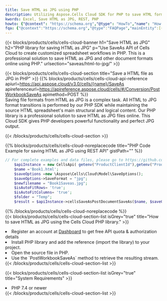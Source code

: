 ```yaml
---
title: Save HTML as JPG using PHP 
description: Utilizing Aspose.Cells Cloud SDK for PHP to save HTML format file as JPG format file. 
kwords: Excel, Save HTML as JPG, REST, PHP
howto: {"@context": "https://schema.org","@type": "HowTo","name": "How to save HTML as JPG using the Cells Cloud PHP library.","description": "How to save HTML as JPG using the Cells Cloud PHP library.","image": {"@type": "ImageObject"},"url": "/php/saveas/html-to-jpg/","step": [{ "@type": "HowToStep","name": "How to save HTML as JPG using the Cells Cloud PHP library. step 1", "image": {"@type": "ImageObject",},"url": "/php/saveas/html-to-jpg/","text": "Register an account at <a href='https://dashboard.aspose.cloud/'>Dashboard</a> to get free API quota & authorization details",},{ "@type": "HowToStep","name": "How to save HTML as JPG using the Cells Cloud PHP library. step 1", "image": {"@type": "ImageObject",},"url": "/php/saveas/html-to-jpg/","text": "Install PHP library and add the reference (import the library) to your project.",},{ "@type": "HowToStep","name": "How to save HTML as JPG using the Cells Cloud PHP library. step 1", "image": {"@type": "ImageObject",},"url": "/php/saveas/html-to-jpg/","text": "Open the source file in PHP.",},{ "@type": "HowToStep","name": "How to save HTML as JPG using the Cells Cloud PHP library. step 1", "image": {"@type": "ImageObject",},"url": "/php/saveas/html-to-jpg/","text": "Use the `PostWorkbookSaveAs` method to retrieve the resulting stream.",}, ],"supply": {"@type": "HowToSupply","name": "document"},"tool": [{"@type": "HowToTool","name": "phpstorm, Visual Studio Code, Eclipse"},{"@type": "HowToTool","name": "Aspose Cells"}],"totalTime": "PT6M"}
fqa: {"@context":"https://schema.org","@type":"FAQPage","mainEntity":[{"@type":"Question","name":"Why save file as other formats file in C# using REST API?","acceptedAnswer":{"@type":"Answer","text":"Documents are encoded in many ways, and some files may be incompatible with the software you use. To open and read such files, just save them as appropriate file formats.<br/><ol><li>Install .NET SDK and add the reference (import the library) to your project.</li><li>Open the source file in C# using REST API.</li><li>Call the PostWorkbookSaveAsRequest() method, passing an output filename with required extension.</li><li>Get the result of save as a separate file.</li></ol>"}},{"@type":"Question","name":"What file formats can I save as with your C# library?","acceptedAnswer":{"@type":"Answer","text":"We support a variety of file formats for conversion using .NET library, including XLSX, Excel, xls , PDF, CSV, HTML, Markdown, XML, PNG, JPG, TIFF, Json, TXT and many more."}},{"@type":"Question","name":"What is the maximum allowed file size for conversion using this .NET library?","acceptedAnswer":{"@type":"Answer","text":"There are no file size limits for format conversions using .NET library."}}]}
---
```



{{< blocks/products/cells/cells-cloud-banner h1="Save HTML as JPG" h2="PHP library for saving HTML as JPG" p="Use SaveAs API of Cells Cloud to create customized spreadsheet workflows in PHP. This is a professional solution to save HTML as JPG and other document formats online using PHP." urlsection="saveas/html-to-jpg/" >}}

{{< blocks/products/cells/cells-cloud-section  title="Save a HTML file as JPG in PHP" >}}
{{% blocks/products/cells/cells-cloud-api-reference  apiurl=https://api.aspose.cloud/v3.0/cells/{name}/SaveAs  apireferenceurl=https://apireference.aspose.cloud/cells/#/Conversion/PostWorkbookSaveAs  apimethod=POST %}}
<br/>
Saving file formats from HTML as JPG is a complex task. All HTML to JPG format transitions is performed by our PHP SDK while maintaining the source HTML spreadsheet's main structural and logical content. Our PHP library is a professional solution to save HTML as JPG files online. This Cloud SDK gives PHP developers powerful functionality and perfect JPG output.

{{< /blocks/products/cells/cells-cloud-section >}}

{{% blocks/products/cells/cells-cloud-noreplacecode title="PHP Code Example for saving HTML as JPG using REST API" gistPath="" %}}
  
```php
// For complete examples and data files, please go to https://github.com/aspose-cells-cloud/aspose-cells-cloud-php/
    $apiInstance = new CellsApi( getenv("ProductClientId"),getenv("ProductClientSecret") );
    $name ='Book1.html';
    $saveOptions =new \Aspose\Cells\Cloud\Model\SaveOptions();
    $saveOptions->SaveFormat = "jpg";
    $newfilename = "Book1Saveas.jpg";
    $isAutoFitRows= 'true';
    $isAutoFitColumns= 'true';
    $folder = "Temp";
    $result = $apiInstance->cellsSaveAsPostDocumentSaveAs($name, $saveOptions, $newfilename,$isAutoFitRows, $isAutoFitColumns, $folder);
```
  
{{% /blocks/products/cells/cells-cloud-noreplacecode  %}}
<br/>
{{< blocks/products/cells/cells-cloud-section-list isGrey="true"  title="How to save HTML as JPG using the Cells Cloud PHP library." >}}
<li>Register an account at <a href="https://dashboard.aspose.cloud/">Dashboard</a> to get free API quota & authorization details</li>
<li>Install PHP library and add the reference (import the library) to your project.</li>
<li>Open the source file in PHP.</li>
<li>Use the `PostWorkbookSaveAs` method to retrieve the resulting stream.</li>
{{< /blocks/products/cells/cells-cloud-section-list >}}

{{< blocks/products/cells/cells-cloud-section-list isGrey="true"  title="System Requirements" >}}
<li>PHP 7.4 or newer</li>
{{< /blocks/products/cells/cells-cloud-section-list >}}
